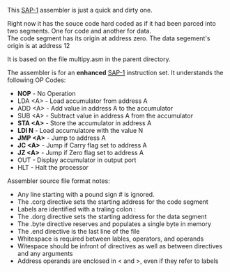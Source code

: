 This [SAP-1](https://deeprajbhujel.blogspot.com/2015/12/sap-1-architecture.html) assembler is just a quick and dirty one.

Right now it has the souce code hard coded as if it had been parced into two 
segments.  One for code and another for data.  
The code segment has its origin at address zero.
The data segement's origin is at address 12

It is based on the file multipy.asm in the parent directory.

The assembler is for an **enhanced** [SAP-1](https://deeprajbhujel.blogspot.com/2015/12/sap-1-instructions-and-instruction-cycle.html) instruction set.  It understands the following OP Codes:
 - **NOP**       - No Operation
 - LDA &lt;A&gt;   - Load accumulator from address A
 - ADD &lt;A&gt;   - Add value in address A to the accumulator
 - SUB &lt;A&gt;   - Subtract value in address A from the accumulator
 - **STA &lt;A&gt;**   - Store the accumulator in address A
 - **LDI N**  - Load accumulatore with the value N
 - **JMP &lt;A&gt;** - Jump to address A
 - **JC &lt;A&gt;** - Jump if Carry flag set to address A
 - **JZ &lt;A&gt;** - Jump if Zero flag set to address A
 - OUT - Display accumulator in output port
 - HLT - Halt the processor

Assembler source file format notes:
* Any line starting with a pound sign # is ignored.
* The .corg directive sets the starting address for the code segment
* Labels are identified with a traling colon :
* The .dorg directive sets the starting address for the data segment
* The .byte directive reserves and populates a single byte in memory
* The .end directive is the last line of the file
* Whitespace is required between lables, operators, and operands
* Witespace should be infront of directives as well as between directives and any arguments
* Address operands are enclosed in &lt; and &gt;, even if they refer to labels

